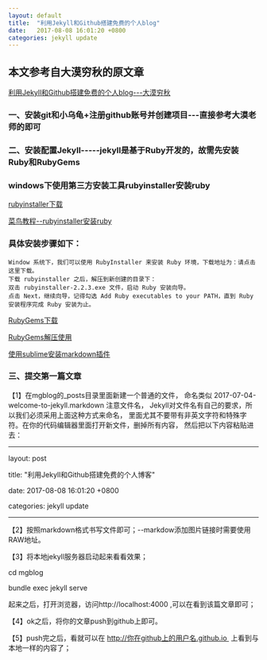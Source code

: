 ```yaml
---
layout: default
title:  "利用Jekyll和Github搭建免费的个人blog"
date:   2017-08-08 16:01:20 +0800
categories: jekyll update
---
```

## 本文参考自大漠穷秋的原文章

[利用Jekyll和Github搭建免费的个人blog---大漠穷秋](https://damoqiongqiu.github.io/)

### 一、安装git和小乌龟+注册github账号并创建项目---直接参考大漠老师的即可
### 二、安装配置Jekyll-----jekyll是基于Ruby开发的，故需先安装Ruby和RubyGems

### windows下使用第三方安装工具rubyinstaller安装ruby

[rubyinstaller下载](https://rubyinstaller.org/downloads/)

[菜鸟教程--rubyinstaller安装ruby](http://www.runoob.com/ruby/ruby-installation-windows.html)

### 具体安装步骤如下：

    Window 系统下，我们可以使用 RubyInstaller 来安装 Ruby 环境，下载地址为：请点击这里下载。
    下载 rubyinstaller 之后，解压到新创建的目录下：
    双击 rubyinstaller-2.2.3.exe 文件，启动 Ruby 安装向导。
    点击 Next，继续向导，记得勾选 Add Ruby executables to your PATH，直到 Ruby 安装程序完成 Ruby 安装为止。


[RubyGems下载](https://rubygems.org/pages/download/) 

[RubyGems解压使用](http://www.runoob.com/ruby/ruby-rubygems.html)

[使用sublime安装markdown插件](http://blog.csdn.net/ababybear/article/details/51512125)

### 三、提交第一篇文章

【1】在mgblog的_posts目录里面新建一个普通的文件，
命名类似 2017-07-04-welcome-to-jekyll.markdown
注意文件名，
Jekyll对文件名有自己的要求，所以我们必须采用上面这种方式来命名，
里面尤其不要带有非英文字符和特殊字符。在你的代码编辑器里面打开新文件，删掉所有内容，
然后把以下内容粘贴进去：

---

layout: post

title:  "利用Jekyll和Github搭建免费的个人博客"

date:   2017-08-08 16:01:20 +0800

categories: jekyll update


---


【2】按照markdown格式书写文件即可；--markdow添加图片链接时需要使用RAW地址。

【3】将本地jekyll服务器启动起来看看效果；

cd mgblog

bundle exec jekyll serve

起来之后，打开浏览器，访问http://localhost:4000 ,可以在看到该篇文章即可；

【4】ok之后，将你的文章push到github上即可。

【5】push完之后，看就可以在 http://你在github上的用户名.github.io  上看到与本地一样的内容了；